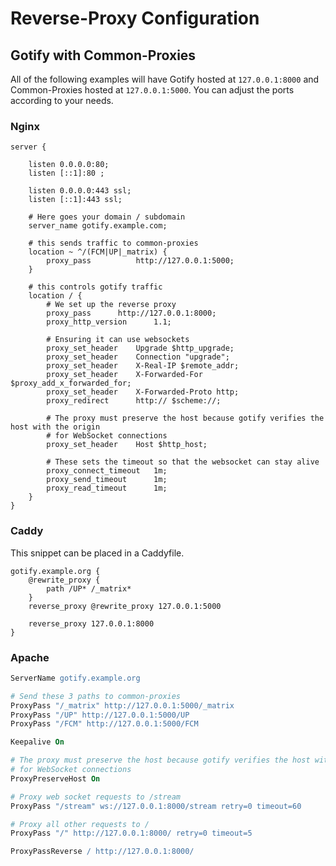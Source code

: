# Reverse-Proxy Configuration

## Gotify with Common-Proxies

All of the following examples will have Gotify hosted at `127.0.0.1:8000` and Common-Proxies hosted at `127.0.0.1:5000`. You can adjust the ports according to your needs.

### Nginx

```nginx
server {

	listen 0.0.0.0:80;
	listen [::1]:80 ;
	
	listen 0.0.0.0:443 ssl;
	listen [::1]:443 ssl;

	# Here goes your domain / subdomain
	server_name gotify.example.com;

	# this sends traffic to common-proxies
	location ~ ^/(FCM|UP|_matrix) {	
		proxy_pass			http://127.0.0.1:5000;
	}

	# this controls gotify traffic
	location / {
		# We set up the reverse proxy
		proxy_pass		http://127.0.0.1:8000;
		proxy_http_version		1.1;
	
		# Ensuring it can use websockets
		proxy_set_header	Upgrade $http_upgrade;
		proxy_set_header	Connection "upgrade";
		proxy_set_header	X-Real-IP $remote_addr;
		proxy_set_header	X-Forwarded-For $proxy_add_x_forwarded_for;
		proxy_set_header	X-Forwarded-Proto http;
		proxy_redirect		http:// $scheme://;
	
		# The proxy must preserve the host because gotify verifies the host with the origin
		# for WebSocket connections
		proxy_set_header	Host $http_host;
	
		# These sets the timeout so that the websocket can stay alive
		proxy_connect_timeout	1m;
		proxy_send_timeout		1m;
		proxy_read_timeout		1m;
	}
}
```

### Caddy

This snippet can be placed in a Caddyfile.
```caddy
gotify.example.org {
    @rewrite_proxy {
        path /UP* /_matrix*
    }
    reverse_proxy @rewrite_proxy 127.0.0.1:5000

    reverse_proxy 127.0.0.1:8000
}
```

### Apache

```apache
ServerName gotify.example.org

# Send these 3 paths to common-proxies
ProxyPass "/_matrix" http://127.0.0.1:5000/_matrix
ProxyPass "/UP" http://127.0.0.1:5000/UP
ProxyPass "/FCM" http://127.0.0.1:5000/FCM

Keepalive On

# The proxy must preserve the host because gotify verifies the host with the origin
# for WebSocket connections
ProxyPreserveHost On

# Proxy web socket requests to /stream
ProxyPass "/stream" ws://127.0.0.1:8000/stream retry=0 timeout=60

# Proxy all other requests to /
ProxyPass "/" http://127.0.0.1:8000/ retry=0 timeout=5

ProxyPassReverse / http://127.0.0.1:8000/
```
